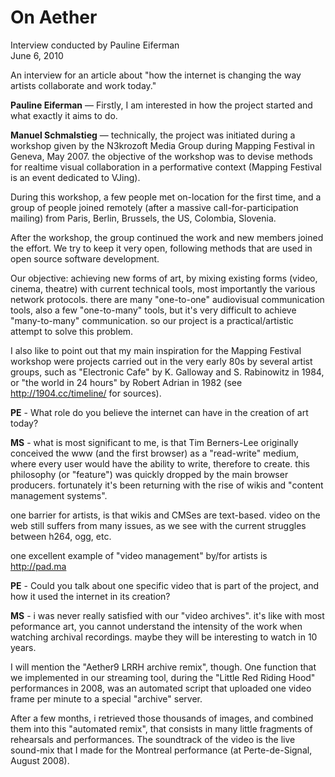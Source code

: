 # On Aether

Interview conducted by Pauline Eiferman     
June 6, 2010

An interview for an article about "how the internet is changing the way artists collaborate and work today."

**Pauline Eiferman** — Firstly, I am interested in how the project started and what exactly it aims to do.

**Manuel Schmalstieg** — technically, the project was initiated during a  workshop given by the N3krozoft Media Group during Mapping Festival in Geneva, May 2007. the objective of the workshop was to devise methods for realtime visual collaboration in a performative context (Mapping Festival is an event dedicated to VJing).

During this workshop, a few people met on-location for the first time, and a group of people joined remotely (after a massive call-for-participation mailing) from Paris, Berlin, Brussels, the US, Colombia, Slovenia.

After the workshop, the group continued the work and new members joined the effort. We try to keep it very open, following methods that are used in open source software development.

Our objective: achieving new forms of art, by mixing existing forms (video, cinema, theatre) with current technical tools, most importantly the various network protocols. there are many "one-to-one" audiovisual communication tools, also a few "one-to-many" tools, but it's very difficult to achieve "many-to-many" communication. so our project is a practical/artistic attempt to solve this problem.

I also like to point out that my main inspiration for the Mapping Festival workshop were projects carried out in the very early 80s by several artist groups, such as "Electronic Cafe" by K. Galloway and S. Rabinowitz in 1984, or "the world in 24 hours" by Robert Adrian in 1982 (see http://1904.cc/timeline/ for sources).

**PE** - What role do you believe the internet can have in the creation of art today?

**MS** - what is most significant to me, is that Tim Berners-Lee originally conceived the www (and the first browser) as a "read-write" medium, where every user would have the ability to write, therefore to create. this philosophy (or "feature") was quickly dropped by the main browser producers. fortunately it's been returning with the rise of wikis and "content management systems".

one barrier for artists, is that wikis and CMSes are text-based. video on the web still suffers from many issues, as we see with the current struggles between h264, ogg, etc.

one excellent example of "video management" by/for artists is http://pad.ma

**PE** - Could you talk about one specific video that is part of the project,
and how it used the internet in its creation?

**MS** - i was never really satisfied with our "video archives". it's like with most peformance art, you cannot understand the intensity of the work when watching archival recordings. maybe they will be interesting to watch in 10 years.

I will mention the "Aether9 LRRH archive remix", though. One function that we implemented in our streaming tool, during the "Little Red Riding Hood" performances in 2008, was an automated script that uploaded one video frame per minute to a special "archive" server. 

After a few months, i retrieved those thousands of images, and combined them into this "automated remix", that consists in many little fragments of rehearsals and performances. The soundtrack of the video is the live sound-mix that I made for the Montreal performance (at Perte-de-Signal, August 2008).